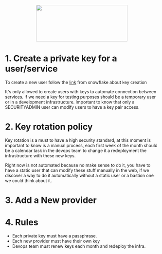<div align="center">
<img src="http://photos.prnewswire.com/prnfull/20141022/153661LOGO?p=publish"  width="300" height="120">
</div>

# 1. Create a private key for a user/service
To create a new user follow the [link](https://docs.snowflake.com/en/user-guide/key-pair-auth.html#configuring-key-pair-authentication) from snowflake about key creation

It's only allowed to create users with keys to automate connection between services. If we need a key for testing purposes
should be a temporary user or in a development infrastructure. Important to know that only a SECURITYADMIN user can modify users
to have a key pair access.

# 2. Key rotation policy
Key rotation is a must to have a high security standard, at this moment is important to know is a manual process, each first
week of the month should be a calendar task in the devops team to change it a redeployment the infrastructure with these new keys.

Right now is not automated because no make sense to do it, you have to have a static user that can modify these stuff
manually in the web, if we discover a way to do it automatically without a static user or a bastion one we could think about it.

# 3. Add a New provider

# 4. Rules
+ Each private key must have a passphrase.
+ Each new provider must have their own key
+ Devops team must renew keys each month and redeploy the infra.
